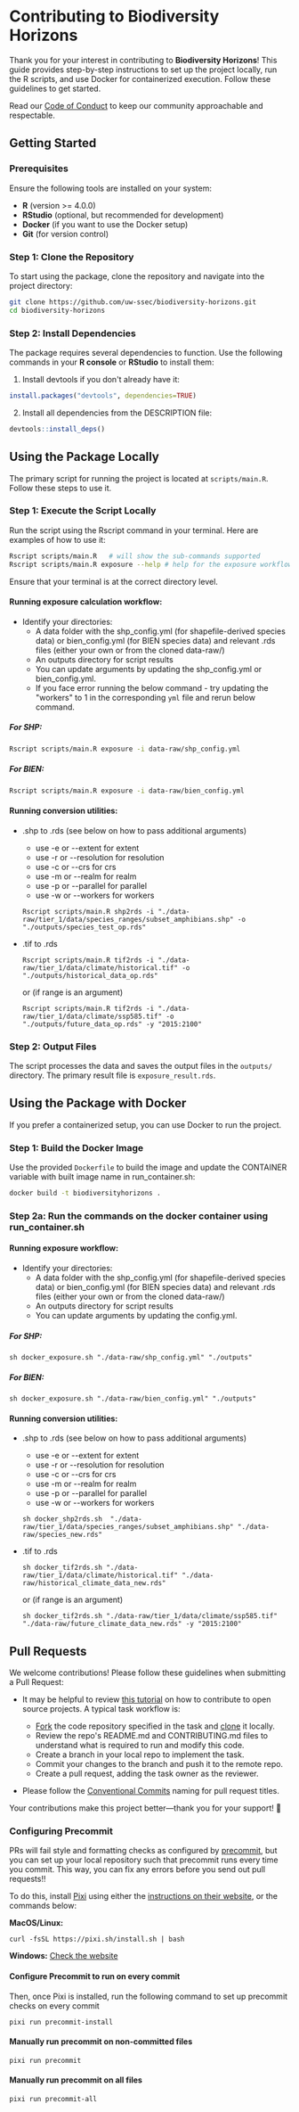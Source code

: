 # Contributing to Biodiversity Horizons

Thank you for your interest in contributing to **Biodiversity Horizons**! This
guide provides step-by-step instructions to set up the project locally, run the
R scripts, and use Docker for containerized execution. Follow these guidelines
to get started.

Read our
[Code of Conduct](https://github.com/uw-ssec/code-of-conduct/blob/main/CODE_OF_CONDUCT.md)
to keep our community approachable and respectable.

## Getting Started

### Prerequisites

Ensure the following tools are installed on your system:

- **R** (version >= 4.0.0)
- **RStudio** (optional, but recommended for development)
- **Docker** (if you want to use the Docker setup)
- **Git** (for version control)

### Step 1: Clone the Repository

To start using the package, clone the repository and navigate into the project
directory:

```bash
git clone https://github.com/uw-ssec/biodiversity-horizons.git
cd biodiversity-horizons
```

### Step 2: Install Dependencies

The package requires several dependencies to function. Use the following
commands in your **R console** or **RStudio** to install them:

1. Install devtools if you don't already have it:

```r
install.packages("devtools", dependencies=TRUE)
```

2. Install all dependencies from the DESCRIPTION file:

```r
devtools::install_deps()
```

## Using the Package Locally

The primary script for running the project is located at `scripts/main.R`.
Follow these steps to use it.

### Step 1: Execute the Script Locally

Run the script using the Rscript command in your terminal. Here are examples of
how to use it:

```bash
Rscript scripts/main.R   # will show the sub-commands supported
Rscript scripts/main.R exposure --help # help for the exposure workflow
```

Ensure that your terminal is at the correct directory level.

#### Running exposure calculation workflow:

- Identify your directories:
  - A data folder with the shp_config.yml (for shapefile-derived species data)
    or bien_config.yml (for BIEN species data) and relevant .rds files (either
    your own or from the cloned data-raw/)
  - An outputs directory for script results
  - You can update arguments by updating the shp_config.yml or bien_config.yml.
  - If you face error running the below command - try updating the "workers" to
    1 in the corresponding `yml` file and rerun below command.

##### For SHP:

```bash
Rscript scripts/main.R exposure -i data-raw/shp_config.yml
```

##### For BIEN:

```bash
Rscript scripts/main.R exposure -i data-raw/bien_config.yml
```

#### Running conversion utilities:

- .shp to .rds (see below on how to pass additional arguments)

  - use -e or --extent for extent
  - use -r or --resolution for resolution
  - use -c or --crs for crs
  - use -m or --realm for realm
  - use -p or --parallel for parallel
  - use -w or --workers for workers

  ```
  Rscript scripts/main.R shp2rds -i "./data-raw/tier_1/data/species_ranges/subset_amphibians.shp" -o "./outputs/species_test_op.rds"
  ```

- .tif to .rds
  ```
  Rscript scripts/main.R tif2rds -i "./data-raw/tier_1/data/climate/historical.tif" -o "./outputs/historical_data_op.rds"
  ```
  or (if range is an argument)
  ```
  Rscript scripts/main.R tif2rds -i "./data-raw/tier_1/data/climate/ssp585.tif" -o "./outputs/future_data_op.rds" -y "2015:2100"
  ```

### Step 2: Output Files

The script processes the data and saves the output files in the `outputs/`
directory. The primary result file is `exposure_result.rds`.

## Using the Package with Docker

If you prefer a containerized setup, you can use Docker to run the project.

### Step 1: Build the Docker Image

Use the provided `Dockerfile` to build the image and update the CONTAINER
variable with built image name in run_container.sh:

```bash
docker build -t biodiversityhorizons .
```

### Step 2a: Run the commands on the docker container using run_container.sh

#### Running exposure workflow:

- Identify your directories:
  - A data folder with the shp_config.yml (for shapefile-derived species data)
    or bien_config.yml (for BIEN species data) and relevant .rds files (either
    your own or from the cloned data-raw/)
  - An outputs directory for script results
  - You can update arguments by updating the config.yml.

##### For SHP:

```
sh docker_exposure.sh "./data-raw/shp_config.yml" "./outputs"
```

##### For BIEN:

```
sh docker_exposure.sh "./data-raw/bien_config.yml" "./outputs"
```

#### Running conversion utilities:

- .shp to .rds (see below on how to pass additional arguments)

  - use -e or --extent for extent
  - use -r or --resolution for resolution
  - use -c or --crs for crs
  - use -m or --realm for realm
  - use -p or --parallel for parallel
  - use -w or --workers for workers

  ```
  sh docker_shp2rds.sh  "./data-raw/tier_1/data/species_ranges/subset_amphibians.shp" "./data-raw/species_new.rds"
  ```

- .tif to .rds
  ```
  sh docker_tif2rds.sh "./data-raw/tier_1/data/climate/historical.tif" "./data-raw/historical_climate_data_new.rds"
  ```
  or (if range is an argument)
  ```
  sh docker_tif2rds.sh "./data-raw/tier_1/data/climate/ssp585.tif" "./data-raw/future_climate_data_new.rds" -y "2015:2100"
  ```

## Pull Requests

We welcome contributions! Please follow these guidelines when submitting a Pull
Request:

- It may be helpful to review
  [this tutorial](https://www.dataschool.io/how-to-contribute-on-github/) on how
  to contribute to open source projects. A typical task workflow is:

  - [Fork](https://docs.github.com/en/get-started/quickstart/fork-a-repo) the
    code repository specified in the task and
    [clone](https://docs.github.com/en/repositories/creating-and-managing-repositories/cloning-a-repository)
    it locally.
  - Review the repo's README.md and CONTRIBUTING.md files to understand what is
    required to run and modify this code.
  - Create a branch in your local repo to implement the task.
  - Commit your changes to the branch and push it to the remote repo.
  - Create a pull request, adding the task owner as the reviewer.

- Please follow the
  [Conventional Commits](https://github.com/uw-ssec/rse-guidelines/blob/main/conventional-commits.md)
  naming for pull request titles.

Your contributions make this project better—thank you for your support! 🚀

### Configuring Precommit

PRs will fail style and formatting checks as configured by [precommit](), but
you can set up your local repository such that precommit runs every time you
commit. This way, you can fix any errors before you send out pull requests!!

To do this, install [Pixi](https://pixi.sh/latest/) using either the
[instructions on their website](https://pixi.sh/latest/#installation), or the
commands below:

**MacOS/Linux:**

```
curl -fsSL https://pixi.sh/install.sh | bash
```

**Windows:** [Check the website](https://pixi.sh/latest/#installation)

#### Configure Precommit to run on every commit

Then, once Pixi is installed, run the following command to set up precommit
checks on every commit

```
pixi run precommit-install
```

#### Manually run precommit on non-committed files

```
pixi run precommit
```

#### Manually run precommit on all files

```
pixi run precommit-all
```
